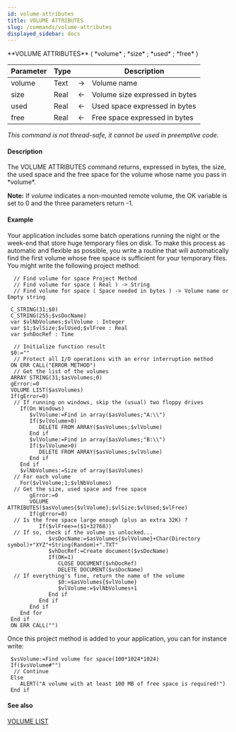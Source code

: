 ```yaml
---
id: volume-attributes
title: VOLUME ATTRIBUTES
slug: /commands/volume-attributes
displayed_sidebar: docs
---
```


<!--REF #_command_.VOLUME ATTRIBUTES.Syntax-->**VOLUME ATTRIBUTES** ( *volume* ; *size* ; *used* ; *free* )<!-- END REF-->
<!--REF #_command_.VOLUME ATTRIBUTES.Params-->
| Parameter | Type |  | Description |
| --- | --- | --- | --- |
| volume | Text | &#8594;  | Volume name |
| size | Real | &#8592; | Volume size expressed in bytes |
| used | Real | &#8592; | Used space expressed in bytes |
| free | Real | &#8592; | Free space expressed in bytes |

<!-- END REF-->

*This command is not thread-safe, it cannot be used in preemptive code.*


#### Description 

<!--REF #_command_.VOLUME ATTRIBUTES.Summary-->The VOLUME ATTRIBUTES command returns, expressed in bytes, the size, the used space and the free space for the volume whose name you pass in *volume*.<!-- END REF-->

**Note:** If *volume* indicates a non-mounted remote volume, the OK variable is set to 0 and the three parameters return -1\. 

#### Example 

Your application includes some batch operations running the night or the week-end that store huge temporary files on disk. To make this process as automatic and flexible as possible, you write a routine that will automatically find the first volume whose free space is sufficient for your temporary files. You might write the following project method:

```4d
  // Find volume for space Project Method
  // Find volume for space ( Real ) -> String
  // Find volume for space ( Space needed in bytes ) -> Volume name or Empty string
 
 C_STRING(31;$0)
 C_STRING(255;$vsDocName)
 var $vlNbVolumes;$vlVolume : Integer
 var $1;$vlSize;$vlUsed;$vlFree : Real
 var $vhDocRef : Time
 
  // Initialize function result
 $0:=""
  // Protect all I/O operations with an error interruption method
 ON ERR CALL("ERROR METHOD")
  // Get the list of the volumes
 ARRAY STRING(31;$asVolumes;0)
 gError:=0
 VOLUME LIST($asVolumes)
 If(gError=0)
  // If running on windows, skip the (usual) two floppy drives
    If(On Windows)
       $vlVolume:=Find in array($asVolumes;"A:\\")
       If($vlVolume>0)
          DELETE FROM ARRAY($asVolumes;$vlVolume)
       End if
       $vlVolume:=Find in array($asVolumes;"B:\\")
       If($vlVolume>0)
          DELETE FROM ARRAY($asVolumes;$vlVolume)
       End if
    End if
    $vlNbVolumes:=Size of array($asVolumes)
  // For each volume
    For($vlVolume;1;$vlNbVolumes)
  // Get the size, used space and free space
       gError:=0
       VOLUME ATTRIBUTES($asVolumes{$vlVolume};$vlSize;$vlUsed;$vlFree)
       If(gError=0)
  // Is the free space large enough (plus an extra 32K) ?
          If($vlFree>=($1+32768))
  // If so, check if the volume is unlocked...
             $vsDocName:=$asVolumes{$vlVolume}+Char(Directory symbol)+"XYZ"+String(Random)+".TXT"
             $vhDocRef:=Create document($vsDocName)
             If(OK=1)
                CLOSE DOCUMENT($vhDocRef)
                DELETE DOCUMENT($vsDocName)
  // If everything's fine, return the name of the volume
                $0:=$asVolumes{$vlVolume}
                $vlVolume:=$vlNbVolumes+1
             End if
          End if
       End if
    End for
 End if
 ON ERR CALL("")
```

Once this project method is added to your application, you can for instance write:

```4d
 $vsVolume:=Find volume for space(100*1024*1024)
 If($vsVolume#"")
  // Continue
 Else
    ALERT("A volume with at least 100 MB of free space is required!")
 End if
```

#### See also 

[VOLUME LIST](volume-list.md)  